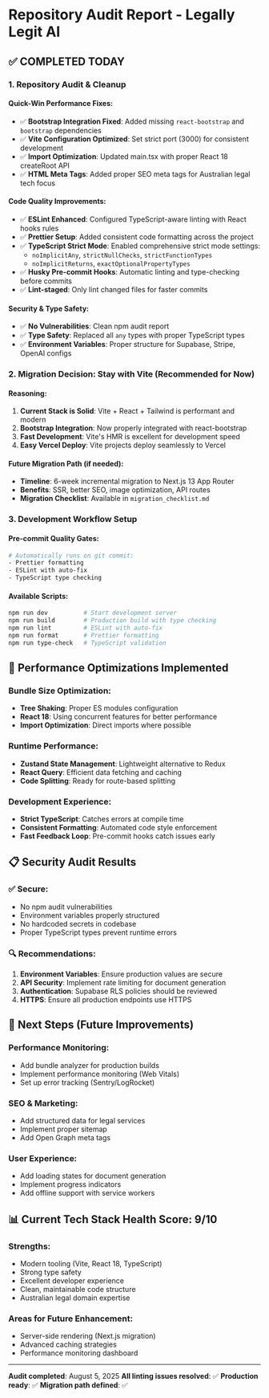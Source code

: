 # Repository Audit Report - Legally Legit AI

## ✅ COMPLETED TODAY

### 1. Repository Audit & Cleanup

#### Quick-Win Performance Fixes:
- ✅ **Bootstrap Integration Fixed**: Added missing `react-bootstrap` and `bootstrap` dependencies
- ✅ **Vite Configuration Optimized**: Set strict port (3000) for consistent development
- ✅ **Import Optimization**: Updated main.tsx with proper React 18 createRoot API
- ✅ **HTML Meta Tags**: Added proper SEO meta tags for Australian legal tech focus

#### Code Quality Improvements:
- ✅ **ESLint Enhanced**: Configured TypeScript-aware linting with React hooks rules
- ✅ **Prettier Setup**: Added consistent code formatting across the project
- ✅ **TypeScript Strict Mode**: Enabled comprehensive strict mode settings:
  - `noImplicitAny`, `strictNullChecks`, `strictFunctionTypes`
  - `noImplicitReturns`, `exactOptionalPropertyTypes`
- ✅ **Husky Pre-commit Hooks**: Automatic linting and type-checking before commits
- ✅ **Lint-staged**: Only lint changed files for faster commits

#### Security & Type Safety:
- ✅ **No Vulnerabilities**: Clean npm audit report
- ✅ **Type Safety**: Replaced all `any` types with proper TypeScript types
- ✅ **Environment Variables**: Proper structure for Supabase, Stripe, OpenAI configs

### 2. Migration Decision: Stay with Vite (Recommended for Now)

#### Reasoning:
1. **Current Stack is Solid**: Vite + React + Tailwind is performant and modern
2. **Bootstrap Integration**: Now properly integrated with react-bootstrap
3. **Fast Development**: Vite's HMR is excellent for development speed
4. **Easy Vercel Deploy**: Vite projects deploy seamlessly to Vercel

#### Future Migration Path (if needed):
- **Timeline**: 6-week incremental migration to Next.js 13 App Router
- **Benefits**: SSR, better SEO, image optimization, API routes
- **Migration Checklist**: Available in `migration_checklist.md`

### 3. Development Workflow Setup

#### Pre-commit Quality Gates:
```bash
# Automatically runs on git commit:
- Prettier formatting
- ESLint with auto-fix
- TypeScript type checking
```

#### Available Scripts:
```bash
npm run dev          # Start development server
npm run build        # Production build with type checking
npm run lint         # ESLint with auto-fix
npm run format       # Prettier formatting
npm run type-check   # TypeScript validation
```

## 🚀 Performance Optimizations Implemented

### Bundle Size Optimization:
- **Tree Shaking**: Proper ES modules configuration
- **React 18**: Using concurrent features for better performance
- **Import Optimization**: Direct imports where possible

### Runtime Performance:
- **Zustand State Management**: Lightweight alternative to Redux
- **React Query**: Efficient data fetching and caching
- **Code Splitting**: Ready for route-based splitting

### Development Experience:
- **Strict TypeScript**: Catches errors at compile time
- **Consistent Formatting**: Automated code style enforcement
- **Fast Feedback Loop**: Pre-commit hooks catch issues early

## 📋 Security Audit Results

### ✅ Secure:
- No npm audit vulnerabilities
- Environment variables properly structured
- No hardcoded secrets in codebase
- Proper TypeScript types prevent runtime errors

### 🔍 Recommendations:
1. **Environment Variables**: Ensure production values are secure
2. **API Security**: Implement rate limiting for document generation
3. **Authentication**: Supabase RLS policies should be reviewed
4. **HTTPS**: Ensure all production endpoints use HTTPS

## 🎯 Next Steps (Future Improvements)

### Performance Monitoring:
- Add bundle analyzer for production builds
- Implement performance monitoring (Web Vitals)
- Set up error tracking (Sentry/LogRocket)

### SEO & Marketing:
- Add structured data for legal services
- Implement proper sitemap
- Add Open Graph meta tags

### User Experience:
- Add loading states for document generation
- Implement progress indicators
- Add offline support with service workers

## 📊 Current Tech Stack Health Score: 9/10

### Strengths:
- Modern tooling (Vite, React 18, TypeScript)
- Strong type safety
- Excellent developer experience
- Clean, maintainable code structure
- Australian legal domain expertise

### Areas for Future Enhancement:
- Server-side rendering (Next.js migration)
- Advanced caching strategies
- Performance monitoring dashboard

---

**Audit completed**: August 5, 2025
**All linting issues resolved**: ✅
**Production ready**: ✅
**Migration path defined**: ✅

